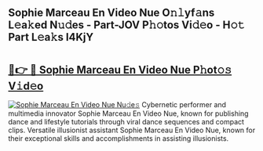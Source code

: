 ## Sophie Marceau En Video Nue O𝚗𝚕yf𝚊ns L𝚎a𝚔ed N𝚞𝚍es - Part-JOV P𝚑𝚘tos Vi𝚍𝚎o - H𝚘𝚝 Part L𝚎a𝚔s l4KjY

# <h2><a href="http://kf1kx3.oniu.top/?m=Sophie+Marceau+En+Video+Nue">🔗👉 🔴 Sophie Marceau En Video Nue P𝚑ot𝚘𝚜 V𝚒d𝚎o</a></h2>

[![Sophie Marceau En Video Nue Nu𝚍e𝚜](https://i.imgur.com/0qMVB7G.gif)](http://kf1kx3.oniu.top/?m=Sophie+Marceau+En+Video+Nue)
Cybernetic performer and multimedia innovator Sophie Marceau En Video Nue, known for publishing dance and lifestyle tutorials through viral dance sequences and compact clips. Versatile illusionist assistant Sophie Marceau En Video Nue, known for their exceptional skills and accomplishments in assisting illusionists.  
